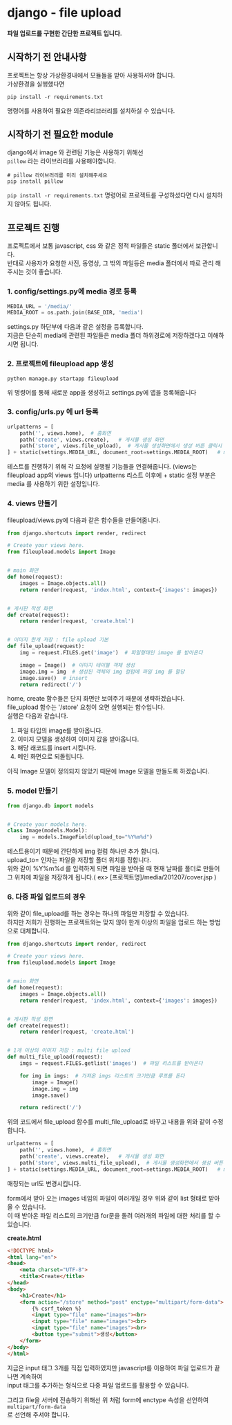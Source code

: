 # django - file upload 
#### 파일 업로드를 구현한 간단한 프로젝트 입니다. 



## 시작하기 전 안내사항
프로젝트는 항상 가상환경내에서 모듈들을 받아 사용하셔야 합니다.   
가상환경을 실행했다면 
```
pip install -r requirements.txt
```

명령어를 사용하여 필요한 의존라리브러리를 설치하실 수 있습니다.


## 시작하기 전 필요한 module
django에서 image 와 관련된 기능은 사용하기 위해선  
`pillow` 라는 라이브러리를 사용해야합니다.
```
# pillow 라이브러리를 미리 설치해주세요
pip install pillow
```
`pip install -r requirements.txt` 명령어로 프로젝트를 구성하셨다면 다시 설치하지 않아도 됩니다.


## 프로젝트 진행
프로젝트에서 보통 javascript, css 와 같은 정적 파일들은 static 폴더에서 보관합니다.   
반대로 사용자가 요청한 사진, 동영상, 그 밖의 파일등은 media 폴더에서 따로 관리 해주시는 것이 좋습니다.  

### 1. config/settings.py에  media 경로 등록
```python
MEDIA_URL = '/media/'
MEDIA_ROOT = os.path.join(BASE_DIR, 'media')
```
settings.py 하단부에 다음과 같은 설정을 등록합니다.  
지금은 단순히 media에 관련된 파일들은 media 폴더 하위경로에 저장하겠다고 이해하시면 됩니다.


### 2. 프로젝트에 fileupload app 생성
```
python manage.py startapp fileupload
```
위 명령어를 통해 새로운 app을 생성하고 settings.py에 앱을 등록해줍니다

### 3. config/urls.py 에 url 등록
```python
urlpatterns = [
    path('', views.home),  # 홈화면
    path('create', views.create),   # 게시물 생성 화면
    path('store', views.file_upload),  # 게시물 생성화면에서 생성 버튼 클릭시 요청되는 화면 없는 뷰
] + static(settings.MEDIA_URL, document_root=settings.MEDIA_ROOT)   # media 에 관련된 설정
```
테스트를 진행하기 위해 각 요청에 실행될 기능들을 연결해줍니다. (views는 fileupload app의 views 입니다)
urlpatterns 리스트 이후에 + static 설정 부분은 media 를 사용하기 위한 설정입니다.  


### 4. views 만들기
fileupload/views.py에 다음과 같은 함수들을 만들어줍니다.
```python
from django.shortcuts import render, redirect

# Create your views here.
from fileupload.models import Image


# main 화면
def home(request):
    images = Image.objects.all()
    return render(request, 'index.html', context={'images': images})


# 게시판 작성 화면
def create(request):
    return render(request, 'create.html')


# 이미지 한개 저장 : file upload 기본
def file_upload(request):
    img = request.FILES.get('image')  # 파일형태인 image 를 받아온다

    image = Image()  # 이미지 테이블 객체 생성
    image.img = img  # 생성된 객체의 img 컬럼에 파일 img 를 할당
    image.save()  # insert
    return redirect('/')
```
home, create 함수들은 단지 화면만 보여주기 때문에 생략하겠습니다.  
file_upload 함수는 '/store' 요청이 오면 실행되는 함수입니다.   
실행은 다음과 같습니다.  
1. 파일 타입의 image를 받아옵니다.  
2. 이미지 모델을 생성하여 이미지 값을 받아옵니다. 
3. 해당 래코드를 insert 시킵니다.
4. 메인 화면으로 되돌립니다.


아직 Image 모델이 정의되지 않았기 때문에 Image 모델을 만들도록 하겠습니다.
### 5. model 만들기
```python
from django.db import models


# Create your models here.
class Image(models.Model):
    img = models.ImageField(upload_to="%Y%m%d")

```
테스트용이기 때문에 간단하게 img 컬럼 하나만 추가 합니다.  
upload_to= 인자는 파일을 저장할 폴더 위치를 정합니다.  
위와 같이 %Y%m%d 를 입력하게 되면 파일을 받아올 때 현재 날짜를 폴더로 만들어 그 위치에 파일을 
저장하게 됩니다.( ex> [프로젝트명]/media/201207/cover.jsp )

### 6. 다중 파일 업로드의 경우
위와 같이 file_upload를 하는 경우는 하나의 파일만 저장할 수 있습니다.  
하지만 저희가 진행하는 프로젝트와는 맞지 않아 한개 이상의 파일을 업로드 하는 방법으로 대체합니다.

```python
from django.shortcuts import render, redirect

# Create your views here.
from fileupload.models import Image


# main 화면
def home(request):
    images = Image.objects.all()
    return render(request, 'index.html', context={'images': images})


# 게시판 작성 화면
def create(request):
    return render(request, 'create.html')


# 1개 이상의 이미지 저장 : multi file upload
def multi_file_upload(request):
    imgs = request.FILES.getlist('images')  # 파일 리스트를 받아온다

    for img in imgs:  # 가져온 imgs 리스트의 크기만큼 루프를 돈다
        image = Image()
        image.img = img
        image.save()

    return redirect('/')
```
위의 코드에서 file_upload 함수를 multi_file_upload로 바꾸고 내용을 위와 같이 수정합니다.

```python
urlpatterns = [
    path('', views.home),  # 홈화면
    path('create', views.create),   # 게시물 생성 화면
    path('store', views.multi_file_upload),  # 게시물 생성화면에서 생성 버튼 클릭시 요청되는 화면 없는 뷰
] + static(settings.MEDIA_URL, document_root=settings.MEDIA_ROOT)   # media 에 관련된 설정
```
매칭되는 url도 변경시킵니다.


form에서 받아 오는 images 네임의 파일이 여러개일 경우 위와 같이 list 형태로 받아 올 수 있습니다.  
이 때 받아온 파일 리스트의 크기만큼 for문을 돌려 여러개의 파일에 대한 처리를 할 수 있습니다.

**create.html**
```html
<!DOCTYPE html>
<html lang="en">
<head>
    <meta charset="UTF-8">
    <title>Create</title>
</head>
<body>
    <h1>Create</h1>
    <form action="/store" method="post" enctype="multipart/form-data">
        {% csrf_token %}
        <input type="file" name="images"><br>
        <input type="file" name="images"><br>
        <input type="file" name="images"><br>
        <button type="submit">생성</button>
    </form>
</body>
</html>
```
지금은 input 태그 3개를 직접 입력하였지만 javascript를 이용하여 파일 업로드가 끝나면 계속하여  
input 태그를 추가하는 형식으로 다중 파일 업로드를 활용할 수 있습니다. 


그리고 file을 서버에 전송하기 위해선 위 처럼 form에 enctype 속성을 선언하여 `multipart/form-data`  
로 선언해 주셔야 합니다.